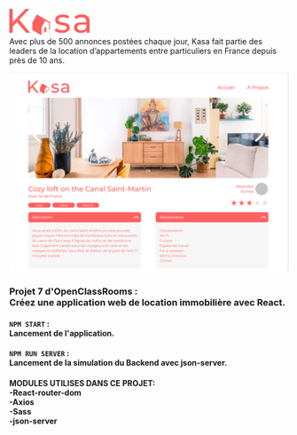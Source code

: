![Alt text](public/images/kasa-logo.png)</br>Avec plus de 500 annonces postées chaque jour,
Kasa fait partie des leaders de la location d’appartements entre particuliers en France depuis près de 10 ans.

![Alt text](public/images/visu.png)

### Projet 7 d'OpenClassRooms : </br>Créez une application web de location immobilière avec React.



#### `NPM START` : </br>Lancement de l'application.

#### `NPM RUN SERVER` : </br>Lancement de la simulation du Backend avec json-server.

#### MODULES UTILISES DANS CE PROJET:</br>-React-router-dom</br>-Axios </br>-Sass </br>-json-server


